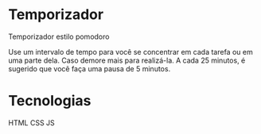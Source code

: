 # Temporizador

Temporizador estilo pomodoro

Use um intervalo de tempo para você se concentrar em cada tarefa ou em uma parte dela. Caso demore mais para realizá-la. A cada 25 minutos, é sugerido que você faça uma pausa de 5 minutos.


# Tecnologias
HTML 
CSS 
JS
